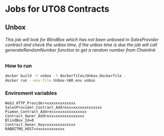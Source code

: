 # Jobs for UTO8 Contracts

## Unbox

###### This job will look for BlindBox which has not been unboxed in SalesProvider contract and check the unbox time, if the unbox time is due the job will call generateRandomNumber function to get a random number from Chainlink

### How to run

```bash
docker build -t unbox -f dockerfiles/Unbox.Dockerfile .
docker run --env-file Unbox-VAR.env unbox
```

### Enviroment variables

```env
Web3_HTTP_Provider=xxxxxxxxxxxxx
SalesProvider_Contract_Address=xxxxxxxxxxxxx
Piamon_Contract_Address=xxxxxxxxxxxxx
Contract_Owner_Address=xxxxxxxxxxxxx
BlindBox_Id=0
Contract_Owner_Key=xxxxxxxxxxxxx
RABBITMQ_HOST=xxxxxxxxxxxxx
```
